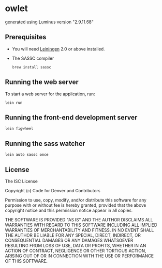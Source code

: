 # owlet

generated using Luminus version "2.9.11.68"


## Prerequisites

- You will need [Leiningen][1] 2.0 or above installed.

[1]: https://github.com/technomancy/leiningen

- The SASSC compiler

      brew install sassc

## Running the web server

To start a web server for the application, run:

    lein run

## Running the front-end development server

    lein figwheel

## Running the sass watcher

    lein auto sassc once

## License
The ISC License

Copyright (c) Code for Denver and Contributors

Permission to use, copy, modify, and/or distribute this software for any
purpose with or without fee is hereby granted, provided that the above
copyright notice and this permission notice appear in all copies.

THE SOFTWARE IS PROVIDED "AS IS" AND THE AUTHOR DISCLAIMS ALL WARRANTIES
WITH REGARD TO THIS SOFTWARE INCLUDING ALL IMPLIED WARRANTIES OF
MERCHANTABILITY AND FITNESS. IN NO EVENT SHALL THE AUTHOR BE LIABLE FOR
ANY SPECIAL, DIRECT, INDIRECT, OR CONSEQUENTIAL DAMAGES OR ANY DAMAGES
WHATSOEVER RESULTING FROM LOSS OF USE, DATA OR PROFITS, WHETHER IN AN
ACTION OF CONTRACT, NEGLIGENCE OR OTHER TORTIOUS ACTION, ARISING OUT OF OR
IN CONNECTION WITH THE USE OR PERFORMANCE OF THIS SOFTWARE.

